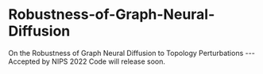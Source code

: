 # Robustness-of-Graph-Neural-Diffusion
On the Robustness of Graph Neural Diffusion to Topology Perturbations ---Accepted by NIPS 2022
Code will release soon.
